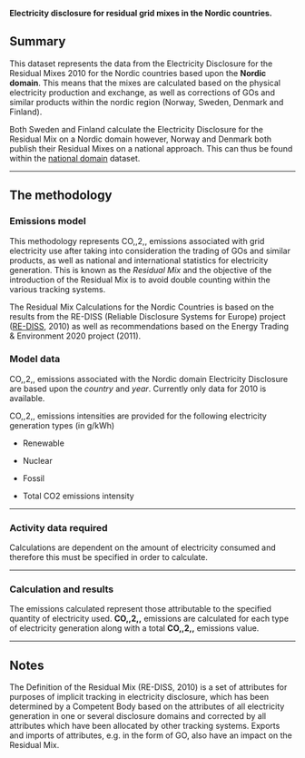 **Electricity disclosure for residual grid mixes in the Nordic
countries.**

## Summary

This dataset represents the data from the Electricity Disclosure for the
Residual Mixes 2010 for the Nordic countries based upon the **Nordic
domain**. This means that the mixes are calculated based on the physical
electricity production and exchange, as well as corrections of GOs and
similar products within the nordic region (Norway, Sweden, Denmark and
Finland).

Both Sweden and Finland calculate the Electricity Disclosure for the
Residual Mix on a Nordic domain however, Norway and Denmark both publish
their Residual Mixes on a national approach. This can thus be found
within the [national
domain](Nordic_Electricity_Disclosure_National_Domain) dataset.

-----

## The methodology

### Emissions model

This methodology represents CO,,2,, emissions associated with grid
electricity use after taking into consideration the trading of GOs and
similar products, as well as national and international statistics for
electricity generation. This is known as the *Residual Mix* and the
objective of the introduction of the Residual Mix is to avoid double
counting within the various tracking systems.

The Residual Mix Calculations for the Nordic Countries is based on the
results from the RE-DISS (Reliable Disclosure Systems for Europe)
project ([RE-DISS](http://www.reliable-disclosure.org), 2010) as well as
recommendations based on the Energy Trading & Environment 2020 project
(2011).

### Model data

CO,,2,, emissions associated with the Nordic domain Electricity
Disclosure are based upon the *country* and *year*. Currently only data
for 2010 is available.

CO,,2,, emissions intensities are provided for the following electricity
generation types (in g/kWh)

  - Renewable

<!-- end list -->

  - Nuclear

<!-- end list -->

  - Fossil

<!-- end list -->

  - Total CO2 emissions intensity

-----

### Activity data required

Calculations are dependent on the amount of electricity consumed and
therefore this must be specified in order to calculate.

-----

### Calculation and results

The emissions calculated represent those attributable to the specified
quantity of electricity used. **CO,,2,,** emissions are calculated for
each type of electricity generation along with a total **CO,,2,,**
emissions value.

-----

## Notes

The Definition of the Residual Mix (RE-DISS, 2010) is a set of
attributes for purposes of implicit tracking in electricity disclosure,
which has been determined by a Competent Body based on the attributes of
all electricity generation in one or several disclosure domains and
corrected by all attributes which have been allocated by other tracking
systems. Exports and imports of attributes, e.g. in the form of GO, also
have an impact on the Residual Mix.
